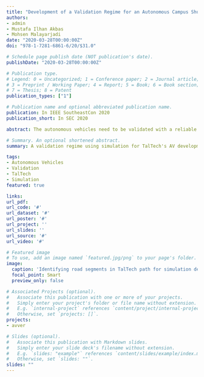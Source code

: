 ```yaml
---
title: "Development of a Validation Regime for an Autonomous Campus Shuttle"
authors:
- admin
- Mustafa Ilhan Akbas
- Mohsen Malayarjadi
date: "2020-03-28T00:00:00Z"
doi: "978-1-7281-6861-6/20/$31.0"

# Schedule page publish date (NOT publication's date).
publishDate: "2020-03-28T00:00:00Z"

# Publication type.
# Legend: 0 = Uncategorized; 1 = Conference paper; 2 = Journal article;
# 3 = Preprint / Working Paper; 4 = Report; 5 = Book; 6 = Book section;
# 7 = Thesis; 8 = Patent
publication_types: ["1"]

# Publication name and optional abbreviated publication name.
publication: In IEEE SoutheastCon 2020
publication_short: In SEC 2020

abstract: The autonomous vehicles need to be validated with a reliable and repeatable methodology to be accepted by the public. In this paper, we present our methodology to develop a validation regime for the decision making system of an autonomous vehicle operating in a certain road network. The methodology starts with the thorough analysis of the selected roads. Then these roads are divided into atomic units, each of which is unique for testing purposes. The atomic units are modeled in simulation using our existing scenario generation framework, which allows for the stress testing and edge scenario discovery. Then the decision making software of the vehicle under test is taken in the loop to execute the tests. The methodology is applied to the autonomous campus shuttle currently operating at the Tallinn University of Technology campus. The shuttle's route is analyzed and modeled in simulation to create the testing scenarios. The methodology will be a complete validation scheme as the shuttle is tested in the field with a variety of the corner test cases discovered by our methodology.

# Summary. An optional shortened abstract.
summary: A validation regime using simulation for TalTech's AV development.

tags:
- Autonomous Vehicles
- Validation
- TalTech
- Simulation
featured: true

links:
url_pdf:
url_code: '#'
url_dataset: '#'
url_poster: '#'
url_project: ''
url_slides: ''
url_source: '#'
url_video: '#'

# Featured image
# To use, add an image named `featured.jpg/png` to your page's folder.
image:
  caption: 'Identifying road segments in TalTech path for simulation development'
  focal_point: Smart
  preview_only: false

# Associated Projects (optional).
#   Associate this publication with one or more of your projects.
#   Simply enter your project's folder or file name without extension.
#   E.g. `internal-project` references `content/project/internal-project/index.md`.
#   Otherwise, set `projects: []`.
projects:
- avver

# Slides (optional).
#   Associate this publication with Markdown slides.
#   Simply enter your slide deck's filename without extension.
#   E.g. `slides: "example"` references `content/slides/example/index.md`.
#   Otherwise, set `slides: ""`.
slides: ""
---
```

